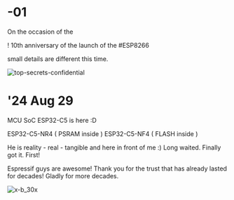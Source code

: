 # -01

On the occasion of the

! 10th anniversary of the launch of the #ESP8266

small details are different this time.

<placeholder pcbserie01> 

![top-secrets-confidential](https://github.com/user-attachments/assets/b58d6bd8-efa4-4e4e-b5fe-b06e3b4a064c)



# '24 Aug 29
MCU SoC ESP32-C5 is here :D

ESP32-C5-NR4 ( PSRAM inside )
ESP32-C5-NF4 ( FLASH inside )

He is reality - real - tangible and here in front of me :) Long waited. Finally got it. First!

Espressif guys are awesome! Thank you for the trust that has already lasted for decades!
Gladly for more decades.


![x-b_30x](https://github.com/user-attachments/assets/afa2aa6a-6004-45a4-aee9-38a5658ad2cc)

